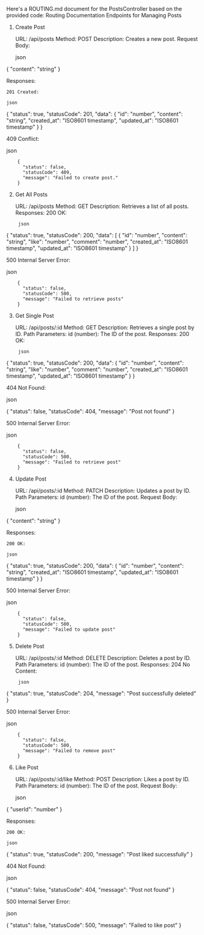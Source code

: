 Here's a ROUTING.md document for the PostsController based on the provided code:
Routing Documentation
Endpoints for Managing Posts
1. Create Post

    URL: /api/posts
    Method: POST
    Description: Creates a new post.
    Request Body:

    json

{
  "content": "string"
}

Responses:

    201 Created:

    json

{
  "status": true,
  "statusCode": 201,
  "data": {
    "id": "number",
    "content": "string",
    "created_at": "ISO8601 timestamp",
    "updated_at": "ISO8601 timestamp"
  }
}

409 Conflict:

json

        {
          "status": false,
          "statusCode": 409,
          "message": "Failed to create post."
        }

2. Get All Posts

    URL: /api/posts
    Method: GET
    Description: Retrieves a list of all posts.
    Responses:
        200 OK:

        json

{
  "status": true,
  "statusCode": 200,
  "data": [
    {
      "id": "number",
      "content": "string",
      "like": "number",
      "comment": "number",
      "created_at": "ISO8601 timestamp",
      "updated_at": "ISO8601 timestamp"
    }
  ]
}

500 Internal Server Error:

json

        {
          "status": false,
          "statusCode": 500,
          "message": "Failed to retrieve posts"
        }

3. Get Single Post

    URL: /api/posts/:id
    Method: GET
    Description: Retrieves a single post by ID.
    Path Parameters:
        id (number): The ID of the post.
    Responses:
        200 OK:

        json

{
  "status": true,
  "statusCode": 200,
  "data": {
    "id": "number",
    "content": "string",
    "like": "number",
    "comment": "number",
    "created_at": "ISO8601 timestamp",
    "updated_at": "ISO8601 timestamp"
  }
}

404 Not Found:

json

{
  "status": false,
  "statusCode": 404,
  "message": "Post not found"
}

500 Internal Server Error:

json

        {
          "status": false,
          "statusCode": 500,
          "message": "Failed to retrieve post"
        }

4. Update Post

    URL: /api/posts/:id
    Method: PATCH
    Description: Updates a post by ID.
    Path Parameters:
        id (number): The ID of the post.
    Request Body:

    json

{
  "content": "string"
}

Responses:

    200 OK:

    json

{
  "status": true,
  "statusCode": 200,
  "data": {
    "id": "number",
    "content": "string",
    "created_at": "ISO8601 timestamp",
    "updated_at": "ISO8601 timestamp"
  }
}

500 Internal Server Error:

json

        {
          "status": false,
          "statusCode": 500,
          "message": "Failed to update post"
        }

5. Delete Post

    URL: /api/posts/:id
    Method: DELETE
    Description: Deletes a post by ID.
    Path Parameters:
        id (number): The ID of the post.
    Responses:
        204 No Content:

        json

{
  "status": true,
  "statusCode": 204,
  "message": "Post successfully deleted"
}

500 Internal Server Error:

json

        {
          "status": false,
          "statusCode": 500,
          "message": "Failed to remove post"
        }

6. Like Post

    URL: /api/posts/:id/like
    Method: POST
    Description: Likes a post by ID.
    Path Parameters:
        id (number): The ID of the post.
    Request Body:

    json

{
  "userId": "number"
}

Responses:

    200 OK:

    json

{
  "status": true,
  "statusCode": 200,
  "message": "Post liked successfully"
}

404 Not Found:

json

{
  "status": false,
  "statusCode": 404,
  "message": "Post not found"
}

500 Internal Server Error:

json

{
  "status": false,
  "statusCode": 500,
  "message": "Failed to like post"
}

